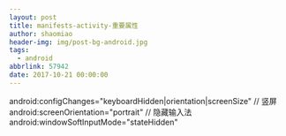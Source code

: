 ```yaml
---
layout: post
title: manifests-activity-重要属性
author: shaomiao
header-img: img/post-bg-android.jpg
tags:
  - android
abbrlink: 57942
date: 2017-10-21 00:00:00
---
```

android:configChanges="keyboardHidden|orientation|screenSize"
// 竖屏
            android:screenOrientation="portrait"
// 隐藏输入法
            android:windowSoftInputMode="stateHidden"
